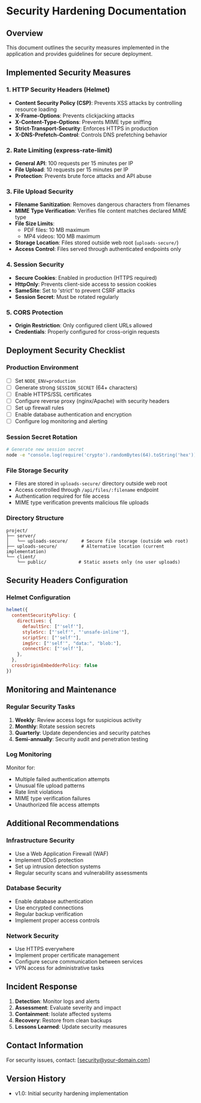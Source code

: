 # Security Hardening Documentation

## Overview
This document outlines the security measures implemented in the application and provides guidelines for secure deployment.

## Implemented Security Measures

### 1. HTTP Security Headers (Helmet)
- **Content Security Policy (CSP)**: Prevents XSS attacks by controlling resource loading
- **X-Frame-Options**: Prevents clickjacking attacks
- **X-Content-Type-Options**: Prevents MIME type sniffing
- **Strict-Transport-Security**: Enforces HTTPS in production
- **X-DNS-Prefetch-Control**: Controls DNS prefetching behavior

### 2. Rate Limiting (express-rate-limit)
- **General API**: 100 requests per 15 minutes per IP
- **File Upload**: 10 requests per 15 minutes per IP
- **Protection**: Prevents brute force attacks and API abuse

### 3. File Upload Security
- **Filename Sanitization**: Removes dangerous characters from filenames
- **MIME Type Verification**: Verifies file content matches declared MIME type
- **File Size Limits**: 
  - PDF files: 10 MB maximum
  - MP4 videos: 100 MB maximum
- **Storage Location**: Files stored outside web root (`uploads-secure/`)
- **Access Control**: Files served through authenticated endpoints only

### 4. Session Security
- **Secure Cookies**: Enabled in production (HTTPS required)
- **HttpOnly**: Prevents client-side access to session cookies
- **SameSite**: Set to 'strict' to prevent CSRF attacks
- **Session Secret**: Must be rotated regularly

### 5. CORS Protection
- **Origin Restriction**: Only configured client URLs allowed
- **Credentials**: Properly configured for cross-origin requests

## Deployment Security Checklist

### Production Environment
- [ ] Set `NODE_ENV=production`
- [ ] Generate strong `SESSION_SECRET` (64+ characters)
- [ ] Enable HTTPS/SSL certificates
- [ ] Configure reverse proxy (nginx/Apache) with security headers
- [ ] Set up firewall rules
- [ ] Enable database authentication and encryption
- [ ] Configure log monitoring and alerting

### Session Secret Rotation
```bash
# Generate new session secret
node -e "console.log(require('crypto').randomBytes(64).toString('hex'))"
```

### File Storage Security
- Files are stored in `uploads-secure/` directory outside web root
- Access controlled through `/api/files/:filename` endpoint
- Authentication required for file access
- MIME type verification prevents malicious file uploads

### Directory Structure
```
project/
├── server/
│   └── uploads-secure/     # Secure file storage (outside web root)
├── uploads-secure/         # Alternative location (current implementation)
└── client/
    └── public/            # Static assets only (no user uploads)
```

## Security Headers Configuration

### Helmet Configuration
```javascript
helmet({
  contentSecurityPolicy: {
    directives: {
      defaultSrc: ["'self'"],
      styleSrc: ["'self'", "'unsafe-inline'"],
      scriptSrc: ["'self'"],
      imgSrc: ["'self'", "data:", "blob:"],
      connectSrc: ["'self'"],
    },
  },
  crossOriginEmbedderPolicy: false
})
```

## Monitoring and Maintenance

### Regular Security Tasks
1. **Weekly**: Review access logs for suspicious activity
2. **Monthly**: Rotate session secrets
3. **Quarterly**: Update dependencies and security patches
4. **Semi-annually**: Security audit and penetration testing

### Log Monitoring
Monitor for:
- Multiple failed authentication attempts
- Unusual file upload patterns
- Rate limit violations
- MIME type verification failures
- Unauthorized file access attempts

## Additional Recommendations

### Infrastructure Security
- Use a Web Application Firewall (WAF)
- Implement DDoS protection
- Set up intrusion detection systems
- Regular security scans and vulnerability assessments

### Database Security
- Enable database authentication
- Use encrypted connections
- Regular backup verification
- Implement proper access controls

### Network Security
- Use HTTPS everywhere
- Implement proper certificate management
- Configure secure communication between services
- VPN access for administrative tasks

## Incident Response
1. **Detection**: Monitor logs and alerts
2. **Assessment**: Evaluate severity and impact
3. **Containment**: Isolate affected systems
4. **Recovery**: Restore from clean backups
5. **Lessons Learned**: Update security measures

## Contact Information
For security issues, contact: [security@your-domain.com]

## Version History
- v1.0: Initial security hardening implementation
